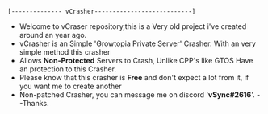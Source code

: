 

    [-------------- vCrasher---------------------------]
 - Welcome to vCraser repository,this is a Very old project i've created around an year ago.
 - vCrasher is an Simple 'Growtopia Private Server' Crasher. With an very simple method this crasher
 - Allows **Non-Protected** Servers to Crash, Unlike CPP's like GTOS Have an protection to this Crasher.
 - Please know that this crasher is **Free** and don't expect a lot from it, if you want me to create another
 - Non-patched Crasher, you can message me on discord '**vSync#2616**'. 
--Thanks.
